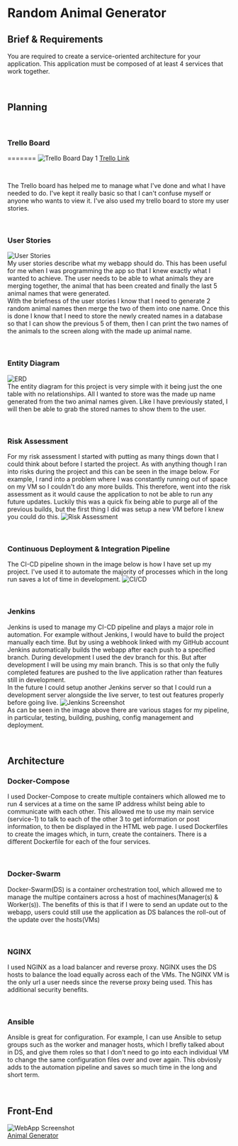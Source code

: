 # Random Animal Generator
## Brief & Requirements

You are required to create a service-oriented architecture for your application. This application must be composed of at least 4 services that work together.

<br>

## Planning

<br>

### Trello Board

=======
![Trello Board Day 1](https://github.com/MattColemann72/random-animal/blob/dev/misc/Trello-board.jpg)
[Trello Link](https://trello.com/b/WSZJLkvZ/animal-generator)

<br>

The Trello board has helped me to manage what I've done and what I have needed to do. I've kept it really basic so that I can't confuse myself or anyone who wants to view it.
I've also used my trello board to store my user stories. 

<br>

### User Stories
![User Stories](https://github.com/MattColemann72/random-animal/blob/dev/misc/User-stories.jpg)<br>
My user stories describe what my webapp should do. This has been useful for me when I was programming the app so that I knew exactly what I wanted to achieve.
The user needs to be able to what animals they are merging together, the animal that has been created and finally the last 5 animal names that were generated.<br>With the briefness of the user stories I know that I need to generate 2 random animal names then merge the two of them into one name. Once this is done I know that I need to store the newly created names in a database so that I can show the previous 5 of them, then I can print the two names of the animals to the screen along with the made up animal name.

<br>

### Entity Diagram
![ERD](https://github.com/MattColemann72/random-animal/blob/dev/misc/erd-proj2.jpg)<br>
The entity diagram for this project is very simple with it being just the one table with no relationships. All I wanted to store was the made up name generated from the two animal names given. Like I have previously stated, I will then be able to grab the stored names to show them to the user.

<br>

### Risk Assessment

For my risk assessment I started with putting as many things down that I could think about before I started the project. As with anything though I ran into risks during the project and this can be seen in the image below. For example, I rand into a problem where I was constantly running out of space on my VM so I couldn't do any more builds. This therefore, went into the risk assessment as it would cause the application to not be able to run any future updates. Luckily this was a quick fix being able to purge all of the previous builds, but the first thing I did was setup a new VM before I knew you could do this.
![Risk Assessment](https://github.com/MattColemann72/random-animal/blob/dev/misc/Riskassessment-proj2.jpg)<br>

<br>

### Continuous Deployment & Integration Pipeline
The CI-CD pipeline shown in the image below is how I have set up my project. I've used it to automate the majority of processes which in the long run saves a lot of time in development.
![CI/CD](https://github.com/MattColemann72/random-animal/blob/dev/misc/CI-CD_Pipeline-proj2.png)<br>

<br>

### Jenkins
Jenkins is used to manage my CI-CD pipeline and plays a major role in automation. For example without Jenkins, I would have to build the project manually each time. But by using a webhook linked with my GitHub account Jenkins automatically builds the webapp after each push to a specified branch. During development I used the dev branch for this. But after development I will be using my main branch. This is so that only the fully completed features are pushed to the live application rather than features still in development.<br>In the future I could setup another Jenkins server so that I could run a development server alongside the live server, to test out features properly before going live. 
![Jenkins Screenshot](https://github.com/MattColemann72/random-animal/blob/dev/misc/Riskassessment-proj2.jpg)<br>
As can be seen in the image above there are various stages for my pipeline, in particular, testing, building, pushing, config management and deployment. 

<br>

## Architecture

### Docker-Compose
I used Docker-Compose to create multiple containers which allowed me to run 4 services at a time on the same IP address whilst being able to communicate with each other. This allowed me to use my main service (service-1) to talk to each of the other 3 to get information or post information, to then be displayed in the HTML web page. I used Dockerfiles to create the images which, in turn, create the containers. There is a different Dockerfile for each of the four services.

<br>

### Docker-Swarm
Docker-Swarm(DS) is a container orchestration tool, which allowed me to manage the multipe containers across a host of machines(Manager(s) & Worker(s)). The benefits of this is that if I were to send an update out to the webapp, users could still use the application as DS balances the roll-out of the update over the hosts(VMs)

<br>

### NGINX
I used NGINX as a load balancer and reverse proxy. NGINX uses the DS hosts to balance the load equally across each of the VMs. The NGINX VM is the only url a user needs since the reverse proxy being used. This has additional security benefits.

<br>

### Ansible
Ansible is great for configuration. For example, I can use Ansible to setup groups such as the worker and manager hosts, which I brefly talked about in DS, and give them roles so that I don't need to go into each individual VM to change the same configuration files over and over again. This obviosly adds to the automation pipeline and saves so much time in the long and short term.

<br>

## Front-End
![WebApp Screenshot](https://github.com/MattColemann72/random-animal/blob/dev/misc/front-end-design.jpg)<br>
[Animal Generator](http://34.105.185.232)
